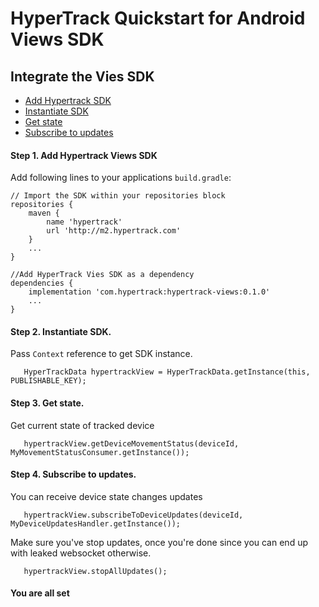# HyperTrack Quickstart for Android Views SDK

## Integrate the Vies SDK
 - [Add Hypertrack SDK](#step-1-add-hypertrack-views-sdk)
 - [Instantiate SDK](#step-2-instantiate-sdk)
 - [Get state](#step-3-get-state)
 - [Subscribe to updates](#step-4-subscribe-to-updates)

#### Step 1. Add Hypertrack Views SDK
Add following lines to your applications `build.gradle`:
```
// Import the SDK within your repositories block
repositories {
    maven {
        name 'hypertrack'
        url 'http://m2.hypertrack.com'
    }
    ...
}

//Add HyperTrack Vies SDK as a dependency
dependencies {
    implementation 'com.hypertrack:hypertrack-views:0.1.0'
    ...
}
```

#### Step 2. Instantiate SDK.
Pass `Context` reference to get SDK instance.
```
   HyperTrackData hypertrackView = HyperTrackData.getInstance(this, PUBLISHABLE_KEY);
```

#### Step 3. Get state.
Get current state of tracked device
```
   hypertrackView.getDeviceMovementStatus(deviceId, MyMovementStatusConsumer.getInstance());
```

#### Step 4. Subscribe to updates.
You can receive device state changes updates
```
   hypertrackView.subscribeToDeviceUpdates(deviceId, MyDeviceUpdatesHandler.getInstance());
```
Make sure you've stop updates, once you're done since you can end up with leaked websocket otherwise.

```
   hypertrackView.stopAllUpdates();
```

#### You are all set